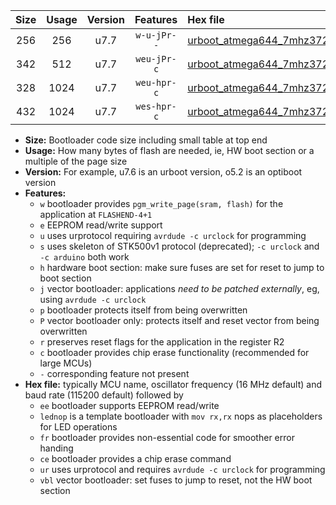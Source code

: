|Size|Usage|Version|Features|Hex file|
|:-:|:-:|:-:|:-:|:--|
|256|256|u7.7|`w-u-jPr--`|[urboot_atmega644_7mhz3728_230400bps_lednop_fr_ur_vbl.hex](https://raw.githubusercontent.com/stefanrueger/urboot.hex/main/mcus/atmega644/fcpu_7mhz3728/230400_bps/urboot_atmega644_7mhz3728_230400bps_lednop_fr_ur_vbl.hex)|
|342|512|u7.7|`weu-jPr-c`|[urboot_atmega644_7mhz3728_230400bps_ee_lednop_fr_ce_ur_vbl.hex](https://raw.githubusercontent.com/stefanrueger/urboot.hex/main/mcus/atmega644/fcpu_7mhz3728/230400_bps/urboot_atmega644_7mhz3728_230400bps_ee_lednop_fr_ce_ur_vbl.hex)|
|328|1024|u7.7|`weu-hpr-c`|[urboot_atmega644_7mhz3728_230400bps_ee_lednop_fr_ce_ur.hex](https://raw.githubusercontent.com/stefanrueger/urboot.hex/main/mcus/atmega644/fcpu_7mhz3728/230400_bps/urboot_atmega644_7mhz3728_230400bps_ee_lednop_fr_ce_ur.hex)|
|432|1024|u7.7|`wes-hpr-c`|[urboot_atmega644_7mhz3728_230400bps_ee_lednop_fr_ce.hex](https://raw.githubusercontent.com/stefanrueger/urboot.hex/main/mcus/atmega644/fcpu_7mhz3728/230400_bps/urboot_atmega644_7mhz3728_230400bps_ee_lednop_fr_ce.hex)|

- **Size:** Bootloader code size including small table at top end
- **Usage:** How many bytes of flash are needed, ie, HW boot section or a multiple of the page size
- **Version:** For example, u7.6 is an urboot version, o5.2 is an optiboot version
- **Features:**
  + `w` bootloader provides `pgm_write_page(sram, flash)` for the application at `FLASHEND-4+1`
  + `e` EEPROM read/write support
  + `u` uses urprotocol requiring `avrdude -c urclock` for programming
  + `s` uses skeleton of STK500v1 protocol (deprecated); `-c urclock` and `-c arduino` both work
  + `h` hardware boot section: make sure fuses are set for reset to jump to boot section
  + `j` vector bootloader: applications *need to be patched externally*, eg, using `avrdude -c urclock`
  + `p` bootloader protects itself from being overwritten
  + `P` vector bootloader only: protects itself and reset vector from being overwritten
  + `r` preserves reset flags for the application in the register R2
  + `c` bootloader provides chip erase functionality (recommended for large MCUs)
  + `-` corresponding feature not present
- **Hex file:** typically MCU name, oscillator frequency (16 MHz default) and baud rate (115200 default) followed by
  + `ee` bootloader supports EEPROM read/write
  + `lednop` is a template bootloader with `mov rx,rx` nops as placeholders for LED operations
  + `fr` bootloader provides non-essential code for smoother error handing
  + `ce` bootloader provides a chip erase command
  + `ur` uses urprotocol and requires `avrdude -c urclock` for programming
  + `vbl` vector bootloader: set fuses to jump to reset, not the HW boot section

